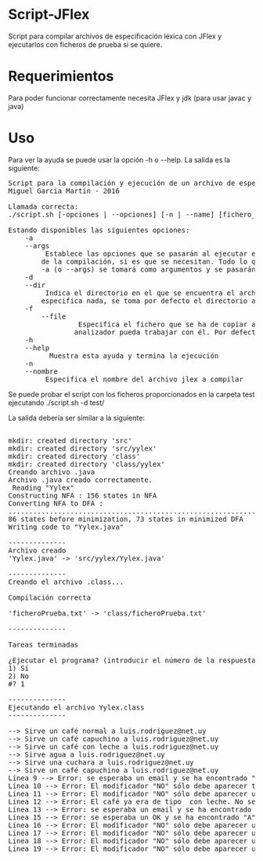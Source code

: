 # Script-JFlex
Script para compilar archivos de especificación léxica con JFlex y ejecutarlos con ficheros de prueba si se quiere.

# Requerimientos
Para poder funcionar correctamente necesita JFlex y jdk (para usar javac y java)

# Uso
Para ver la ayuda se puede usar la opción -h o --help. La salida es la siguiente:
<pre>
Script para la compilación y ejecución de un archivo de especificación léxica con JFlex.
Miguel García Martín - 2016

Llamada correcta:
./script.sh [-opciones | --opciones] [-n | --name] [fichero_lex] [-a | --args][argumentos]

Estando disponibles las siguientes opciones:
	-a
	--args
		 Establece las opciones que se pasarán al ejecutar el archivo resultante
		de la compilación, si es que se necesitan. Todo lo que venga después de
		-a (o --args) se tomará como argumentos y se pasarán directamente.
	-d
	--dir
		 Indica el directorio en el que se encuentra el archivo .lex (si no se
		especifica nada, se toma por defecto el directorio actual).
	-f
        --file
                 Especifica el fichero que se ha de copiar a la carpeta class/ para que el
                analizador pueda trabajar con él. Por defecto es ficheroPrueba.txt. 
	-h
	--help
		  Muestra esta ayuda y termina la ejecución
	-n
	--nombre
		 Especifica el nombre del archivo jlex a compilar
</pre>

Se puede probar el script con los ficheros proporcionados en la carpeta test ejecutando
	./script.sh -d test/

La salida debería ser similar a la siguiente:
<pre>

mkdir: created directory 'src'
mkdir: created directory 'src/yylex'
mkdir: created directory 'class'
mkdir: created directory 'class/yylex'
Creando archivo .java
Archivo .java creado correctamente. 
 Reading "Yylex"
Constructing NFA : 156 states in NFA
Converting NFA to DFA : 
..........................................................................
86 states before minimization, 73 states in minimized DFA
Writing code to "Yylex.java"

--------------
Archivo creado
'Yylex.java' -> 'src/yylex/Yylex.java'

--------------
Creando el archivo .class...

Compilación correcta 
 
'ficheroPrueba.txt' -> 'class/ficheroPrueba.txt'

--------------

Tareas terminadas

¿Ejecutar el programa? (introducir el número de la respuesta elegida)
1) Sí
2) No
#? 1

--------------
Ejecutando el archivo Yylex.class
--------------

--> Sirve un café normal a luis.rodriguez@net.uy
--> Sirve un café capuchino a luis.rodriguez@net.uy
--> Sirve un café con leche a luis.rodriguez@net.uy
--> Sirve agua a luis.rodriguez@net.uy
--> Sirve una cuchara a luis.rodriguez@net.uy
--> Sirve un café capuchino a luis.rodriguez@net.uy
Línea 9 --> Error: se esperaba un email y se ha encontrado "C"
Línea 10 --> Error: El modificador "NO" sólo debe aparecer tras un tipo de café.
Línea 11 --> Error: El modificador "NO" sólo debe aparecer una vez.
Línea 12 --> Error: El café ya era de tipo  con leche. No se puede asignar el nuevo tipo CAPUCHINO
Línea 13 --> Error: se esperaba un email y se ha encontrado "O"
Línea 15 --> Error: se esperaba un OK y se ha encontrado "A"
Línea 16 --> Error: El modificador "NO" sólo debe aparecer una vez.
Línea 17 --> Error: El modificador "NO" sólo debe aparecer una vez.
Línea 18 --> Error: El modificador "NO" sólo debe aparecer una vez.
Línea 19 --> Error: El modificador "NO" sólo debe aparecer una vez.

</pre>
